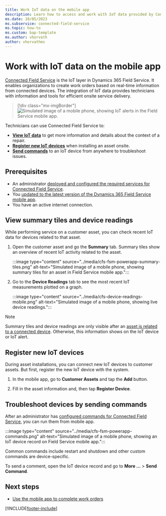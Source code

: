 ```yaml
---
title: Work IoT data on the mobile app
description: Learn how to access and work with IoT data provided by Connected Field Service from the Field Service mobile app.
ms.date: 10/05/2023
ms.subservice: connected-field-service
ms.topic: how-to
ms.custom: bap-template
ms.author: vhorvath
author: vhorvathms
---
```


# Work with IoT data on the mobile app

[Connected Field Service](../connected-field-service.md) is the IoT layer in Dynamics 365 Field Service. It enables organizations to create work orders based on real-time information from connected devices. The integration of IoT data provides technicians with information and tools for efficient onsite service delivery.

> [!div class="mx-imgBorder"]
> ![Simulated image of a mobile phone, showing IoT alerts in the Field Service mobile app.](../media/cfs-fsm-powerapp-site-map.png)

Technicians can use Connected Field Service to:

- **[View IoT data](#view-summary-tiles-and-device-readings)** to get more information and details about the context of a repair.
- **[Register new IoT devices](#register-new-iot-devices)** when installing an asset onsite.
- **[Send commands](#troubleshoot-devices-by-sending-commands)** to an IoT device from anywhere to troubleshoot issues.

## Prerequisites

- An administrator [deployed and configured the required services for Connected Field Service](../installation-setup-iothub.md).
- You [updated to the latest version of the Dynamics 365 Field Service mobile app](../upgrade-field-service.md#field-service-dynamics-365-mobile-app).
- You have an active internet connection.

## View summary tiles and device readings

While performing service on a customer asset, you can check recent IoT data for devices related to that asset.

1. Open the customer asset and go the **Summary** tab. Summary tiles show an overview of recent IoT activity related to the asset.

   :::image type="content" source="../media/cfs-fsm-powerapp-summary-tiles.png" alt-text="Simulated image of a mobile phone, showing summary tiles for an asset in Field Service mobile app.":::

1. Go to the **Device Readings** tab to see the most recent IoT measurements plotted on a graph.

   :::image type="content" source="../media/cfs-device-readings-mobile.png" alt-text="Simulated image of a mobile phone, showing live device readings.":::

> [!NOTE]
> Summary tiles and device readings are only visible after an [asset is related to a connected device](../cfs-visualizations-iot-hub.md). Otherwise, this information shows on the IoT device or IoT alert.

## Register new IoT devices

During asset installations, you can connect new IoT devices to customer assets. But first, register the new IoT device with the system.

1. In the mobile app, go to **Customer Assets** and tap the **Add** button.

1. Fill in the asset information and, then tap **Register Device**.

## Troubleshoot devices by sending commands

After an administrator has [configured commands for Connected Field Service](../cfs-commands.md), you can run them from mobile app.

:::image type="content" source="../media/cfs-fsm-powerapp-commands.png" alt-text="Simulated image of a mobile phone, showing an IoT device record on Field Service mobile app.":::

Common commands include restart and shutdown and other custom commands are device-specific.

To send a comment, open the IoT device record and go to **More ...** > **Send Command**.

## Next steps

- [Use the mobile app to complete work orders](overview.md)

[!INCLUDE[footer-include](../../includes/footer-banner.md)]
